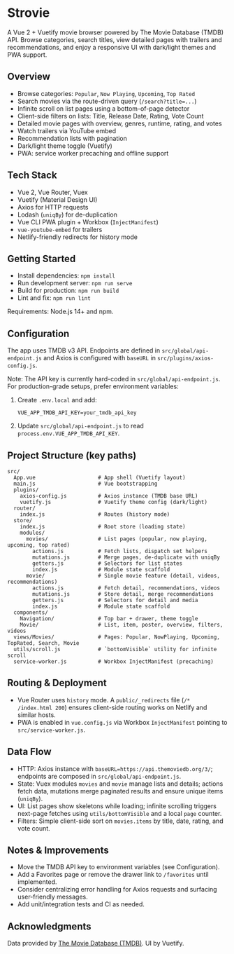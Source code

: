 # Strovie

A Vue 2 + Vuetify movie browser powered by The Movie Database (TMDB) API. Browse categories, search titles, view detailed pages with trailers and recommendations, and enjoy a responsive UI with dark/light themes and PWA support.

## Overview

- Browse categories: `Popular`, `Now Playing`, `Upcoming`, `Top Rated`
- Search movies via the route-driven query (`/search?title=...`)
- Infinite scroll on list pages using a bottom-of-page detector
- Client-side filters on lists: Title, Release Date, Rating, Vote Count
- Detailed movie pages with overview, genres, runtime, rating, and votes
- Watch trailers via YouTube embed
- Recommendation lists with pagination
- Dark/light theme toggle (Vuetify)
- PWA: service worker precaching and offline support

## Tech Stack

- Vue 2, Vue Router, Vuex
- Vuetify (Material Design UI)
- Axios for HTTP requests
- Lodash (`uniqBy`) for de-duplication
- Vue CLI PWA plugin + Workbox (`InjectManifest`)
- `vue-youtube-embed` for trailers
- Netlify-friendly redirects for history mode

## Getting Started

- Install dependencies: `npm install`
- Run development server: `npm run serve`
- Build for production: `npm run build`
- Lint and fix: `npm run lint`

Requirements: Node.js 14+ and npm.

## Configuration

The app uses TMDB v3 API. Endpoints are defined in `src/global/api-endpoint.js` and Axios is configured with `baseURL` in `src/plugins/axios-config.js`.

Note: The API key is currently hard-coded in `src/global/api-endpoint.js`. For production-grade setups, prefer environment variables:

1. Create `.env.local` and add:
   ```
   VUE_APP_TMDB_API_KEY=your_tmdb_api_key
   ```
2. Update `src/global/api-endpoint.js` to read `process.env.VUE_APP_TMDB_API_KEY`.

## Project Structure (key paths)

```
src/
  App.vue                    # App shell (Vuetify layout)
  main.js                    # Vue bootstrapping
  plugins/
    axios-config.js          # Axios instance (TMDB base URL)
    vuetify.js               # Vuetify theme config (dark/light)
  router/
    index.js                 # Routes (history mode)
  store/
    index.js                 # Root store (loading state)
    modules/
      movies/                # List pages (popular, now playing, upcoming, top rated)
        actions.js           # Fetch lists, dispatch set helpers
        mutations.js         # Merge pages, de-duplicate with uniqBy
        getters.js           # Selectors for list states
        index.js             # Module state scaffold
      movie/                 # Single movie feature (detail, videos, recommendations)
        actions.js           # Fetch detail, recommendations, videos
        mutations.js         # Store detail, merge recommendations
        getters.js           # Selectors for detail and media
        index.js             # Module state scaffold
  components/
    Navigation/              # Top bar + drawer, theme toggle
    Movie/                   # List, item, poster, overview, filters, videos
  views/Movies/              # Pages: Popular, NowPlaying, Upcoming, TopRated, Search, Movie
  utils/scroll.js            # `bottomVisible` utility for infinite scroll
  service-worker.js          # Workbox InjectManifest (precaching)
```

## Routing & Deployment

- Vue Router uses `history` mode. A `public/_redirects` file (`/* /index.html 200`) ensures client-side routing works on Netlify and similar hosts.
- PWA is enabled in `vue.config.js` via Workbox `InjectManifest` pointing to `src/service-worker.js`.

## Data Flow

- HTTP: Axios instance with `baseURL=https://api.themoviedb.org/3/`; endpoints are composed in `src/global/api-endpoint.js`.
- State: Vuex modules `movies` and `movie` manage lists and details; actions fetch data, mutations merge paginated results and ensure unique items (`uniqBy`).
- UI: List pages show skeletons while loading; infinite scrolling triggers next-page fetches using `utils/bottomVisible` and a local `page` counter.
- Filters: Simple client-side sort on `movies.items` by title, date, rating, and vote count.

## Notes & Improvements

- Move the TMDB API key to environment variables (see Configuration).
- Add a Favorites page or remove the drawer link to `/favorites` until implemented.
- Consider centralizing error handling for Axios requests and surfacing user-friendly messages.
- Add unit/integration tests and CI as needed.

## Acknowledgments

Data provided by [The Movie Database (TMDB)](https://www.themoviedb.org/). UI by Vuetify.
